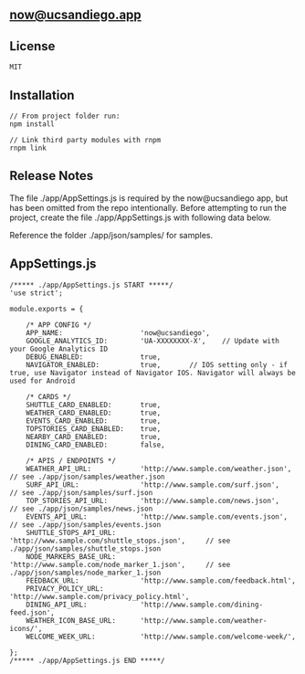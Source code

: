 ## now@ucsandiego.app

## License

	MIT

## Installation

	// From project folder run:
	npm install

	// Link third party modules with rnpm
	rnpm link

## Release Notes

The file ./app/AppSettings.js is required by the now@ucsandiego app, but has been omitted
from the repo intentionally. Before attempting to run the project, create the file 
./app/AppSettings.js with following data below.

Reference the folder ./app/json/samples/ for samples.

## AppSettings.js

	/***** ./app/AppSettings.js START *****/
	'use strict';

	module.exports = {

		/* APP CONFIG */
		APP_NAME: 					'now@ucsandiego',
		GOOGLE_ANALYTICS_ID: 		'UA-XXXXXXXX-X',	// Update with your Google Analytics ID
		DEBUG_ENABLED: 				true,
		NAVIGATOR_ENABLED: 			true,		// IOS setting only - if true, use Navigator instead of Navigator IOS. Navigator will always be used for Android
		
		/* CARDS */
		SHUTTLE_CARD_ENABLED: 		true,
		WEATHER_CARD_ENABLED: 		true,
		EVENTS_CARD_ENABLED: 		true,
		TOPSTORIES_CARD_ENABLED: 	true,
		NEARBY_CARD_ENABLED: 		true,
		DINING_CARD_ENABLED: 		false,
	
		/* APIS / ENDPOINTS */
		WEATHER_API_URL: 			'http://www.sample.com/weather.json', 			// see ./app/json/samples/weather.json
		SURF_API_URL: 				'http://www.sample.com/surf.json', 				// see ./app/json/samples/surf.json
		TOP_STORIES_API_URL: 		'http://www.sample.com/news.json', 				// see ./app/json/samples/news.json
		EVENTS_API_URL: 			'http://www.sample.com/events.json', 			// see ./app/json/samples/events.json
		SHUTTLE_STOPS_API_URL: 		'http://www.sample.com/shuttle_stops.json', 	// see ./app/json/samples/shuttle_stops.json
		NODE_MARKERS_BASE_URL: 		'http://www.sample.com/node_marker_1.json', 	// see ./app/json/samples/node_marker_1.json
		FEEDBACK_URL: 				'http://www.sample.com/feedback.html',
		PRIVACY_POLICY_URL: 		'http://www.sample.com/privacy_policy.html', 
		DINING_API_URL: 			'http://www.sample.com/dining-feed.json',
		WEATHER_ICON_BASE_URL: 		'http://www.sample.com/weather-icons/',
		WELCOME_WEEK_URL: 			'http://www.sample.com/welcome-week/',

	};
	/***** ./app/AppSettings.js END *****/


